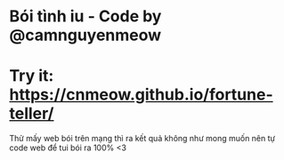 # Bói tình iu - Code by @camnguyenmeow
# Try it: https://cnmeow.github.io/fortune-teller/
 
 Thử mấy web bói trên mạng thì ra kết quả không như mong muốn nên tự code web để tui bói ra 100% <3
